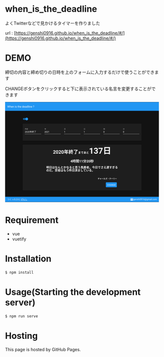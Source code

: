 # when_is_the_deadline
 
よくTwitterなどで見かけるタイマーを作りました

url : [https://genshi0916.github.io/when_is_the_deadline/#/](https://genshi0916.github.io/when_is_the_deadline/#/)
 
# DEMO
 
締切の内容と締め切りの日時を上のフォームに入力するだけで使うことができます
 
CHANGEボタンをクリックすると下に表示されている名言を変更することができます

![](demo.png "demo")
 
# Requirement
 
* vue
* vuetify
 
# Installation
 

 
```bash
$ npm install
```
 
# Usage(Starting the development server)

```bash
$ npm run serve
```
# Hosting

This page is hosted by GitHub Pages.

